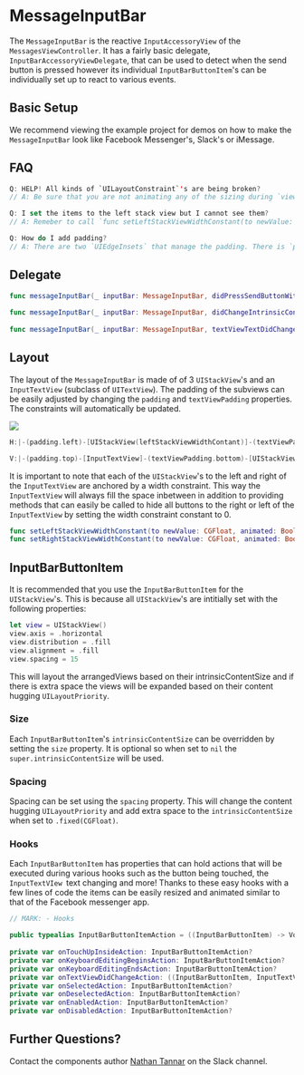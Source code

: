 # MessageInputBar

The `MessageInputBar` is the reactive `InputAccessoryView` of the `MessagesViewController`. It has a fairly basic delegate, `InputBarAccessoryViewDelegate`, that can be used to detect when the send button is pressed however its individual `InputBarButtonItem`'s can be individually set up to react to various events.

## Basic Setup

We recommend viewing the example project for demos on how to make the `MessageInputBar` look like Facebook Messenger's, Slack's or iMessage.

## FAQ

```swift
Q: HELP! All kinds of `UILayoutConstraint`'s are being broken?
// A: Be sure that you are not animating any of the sizing during `viewDidLoad()`. For anything else, try https://www.wtfautolayout.com first

Q: I set the items to the left stack view but I cannot see them?
// A: Remeber to call `func setLeftStackViewWidthConstant(to newValue: CGFloat, animated: Bool)`. A width constraint is required so that the `InputTextView` always spans the width between the left and right stack views

Q: How do I add padding?
// A: There are two `UIEdgeInsets` that manage the padding. There is `padding` and 'textViewPadding`. Note that `textViewPadding.top` does nothing, as if you want to add padding between the top of the `InputTextView` and its superview you would use `padding`/ 

```

## Delegate

```swift
func messageInputBar(_ inputBar: MessageInputBar, didPressSendButtonWith text: String)
    
func messageInputBar(_ inputBar: MessageInputBar, didChangeIntrinsicContentTo size: CGSize)
    
func messageInputBar(_ inputBar: MessageInputBar, textViewTextDidChangeTo text: String)
``` 

## Layout

The layout of the `MessageInputBar` is made of of 3 `UIStackView`'s and an `InputTextView` (subclass of `UITextView`). The padding of the subviews can be easily adjusted by changing the `padding` and `textViewPadding` properties. The constraints will automatically be updated.

<img src="../Assets/InputBarAccessoryViewLayout.png">

```swift
H:|-(padding.left)-[UIStackView(leftStackViewWidthContant)]-(textViewPadding.left)-[InputTextView]-(textViewPadding.right)-[UIStackView(rightStackViewWidthContant)]-(padding.right)-|

V:|-(padding.top)-[InputTextView]-(textViewPadding.bottom)-[UIStackView]-(padding.bottom)-|
```

It is important to note that each of the `UIStackView`'s to the left and right of the `InputTextView` are anchored by a width constraint. This way the `InputTextView` will always fill the space inbetween in addition to providing methods that can easily be called to hide all buttons to the right or left of the `InputTextView` by setting the width constraint constant to 0.

```swift
func setLeftStackViewWidthConstant(to newValue: CGFloat, animated: Bool)
func setRightStackViewWidthConstant(to newValue: CGFloat, animated: Bool)
```

## InputBarButtonItem

It is recommended that you use the `InputBarButtonItem` for the `UIStackView`'s. This is because all `UIStackView`'s are intitially set with the following properties:

```swift
let view = UIStackView()
view.axis = .horizontal
view.distribution = .fill
view.alignment = .fill
view.spacing = 15
```

This will layout the arrangedViews based on their intrinsicContentSize and if there is extra space the views will be expanded based on their content hugging `UILayoutPriority`.

### Size

Each `InputBarButtonItem`'s `intrinsicContentSize` can be overridden by setting the `size` property. It is optional so when set to `nil` the `super.intrinsicContentSize` will be used. 

### Spacing

Spacing can be set using the `spacing` property. This will change the content hugging `UILayoutPriority` and add extra space to the `intrinsicContentSize` when set to `.fixed(CGFloat)`.

### Hooks

Each `InputBarButtonItem` has properties that can hold actions that will be executed during various hooks such as the button being touched, the `InputTextVIew `text changing and more! Thanks to these easy hooks with a few lines of code the items can be easily resized and animated similar to that of the Facebook messenger app.

```swift
// MARK: - Hooks

public typealias InputBarButtonItemAction = ((InputBarButtonItem) -> Void)
    
private var onTouchUpInsideAction: InputBarButtonItemAction?
private var onKeyboardEditingBeginsAction: InputBarButtonItemAction?
private var onKeyboardEditingEndsAction: InputBarButtonItemAction?
private var onTextViewDidChangeAction: ((InputBarButtonItem, InputTextView) -> Void)?
private var onSelectedAction: InputBarButtonItemAction?
private var onDeselectedAction: InputBarButtonItemAction?
private var onEnabledAction: InputBarButtonItemAction?
private var onDisabledAction: InputBarButtonItemAction?
```

## Further Questions?

Contact the components author [Nathan Tannar](https://github.com/nathantannar4) on the Slack channel.

